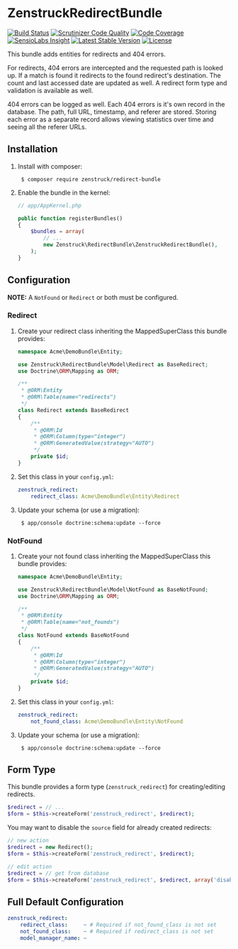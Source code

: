 # ZenstruckRedirectBundle

[![Build Status](http://img.shields.io/travis/kbond/ZenstruckRedirectBundle.svg?style=flat-square)](https://travis-ci.org/kbond/ZenstruckRedirectBundle)
[![Scrutinizer Code Quality](http://img.shields.io/scrutinizer/g/kbond/ZenstruckRedirectBundle.svg?style=flat-square)](https://scrutinizer-ci.com/g/kbond/ZenstruckRedirectBundle/)
[![Code Coverage](http://img.shields.io/scrutinizer/coverage/g/kbond/ZenstruckRedirectBundle.svg?style=flat-square)](https://scrutinizer-ci.com/g/kbond/ZenstruckRedirectBundle/)
[![SensioLabs Insight](https://img.shields.io/sensiolabs/i/98b24514-56a0-43a4-8c8b-760b86163dd2.svg?style=flat-square)](https://insight.sensiolabs.com/projects/98b24514-56a0-43a4-8c8b-760b86163dd2)
[![Latest Stable Version](http://img.shields.io/packagist/v/zenstruck/redirect-bundle.svg?style=flat-square)](https://packagist.org/packages/zenstruck/redirect-bundle)
[![License](http://img.shields.io/packagist/l/zenstruck/redirect-bundle.svg?style=flat-square)](https://packagist.org/packages/zenstruck/redirect-bundle)

This bundle adds entities for redirects and 404 errors.

For redirects, 404 errors are intercepted and the requested path is looked up. If a match is found it redirects to
the found redirect's destination. The count and last accessed date are updated as well. A redirect form type and
validation is available as well.

404 errors can be logged as well. Each 404 errors is it's own record in the database. The path, full URL, timestamp, and
referer are stored. Storing each error as a separate record allows viewing statistics over time and seeing all the
referer URLs.

## Installation

1. Install with composer:

        $ composer require zenstruck/redirect-bundle

2. Enable the bundle in the kernel:

    ```php
    // app/AppKernel.php

    public function registerBundles()
    {
        $bundles = array(
            // ...
            new Zenstruck\RedirectBundle\ZenstruckRedirectBundle(),
        );
    }
    ```

## Configuration

**NOTE:** A `NotFound` or `Redirect` or both must be configured.

### Redirect

1. Create your redirect class inheriting the MappedSuperClass this bundle provides:

    ```php
    namespace Acme\DemoBundle\Entity;

    use Zenstruck\RedirectBundle\Model\Redirect as BaseRedirect;
    use Doctrine\ORM\Mapping as ORM;

    /**
     * @ORM\Entity
     * @ORM\Table(name="redirects")
     */
    class Redirect extends BaseRedirect
    {
        /**
         * @ORM\Id
         * @ORM\Column(type="integer")
         * @ORM\GeneratedValue(strategy="AUTO")
         */
        private $id;
    }
    ```

2. Set this class in your `config.yml`:

    ```yaml
    zenstruck_redirect:
        redirect_class: Acme\DemoBundle\Entity\Redirect
    ```

3. Update your schema (or use a migration):

        $ app/console doctrine:schema:update --force

### NotFound

1. Create your not found class inheriting the MappedSuperClass this bundle provides:

    ```php
    namespace Acme\DemoBundle\Entity;

    use Zenstruck\RedirectBundle\Model\NotFound as BaseNotFound;
    use Doctrine\ORM\Mapping as ORM;

    /**
     * @ORM\Entity
     * @ORM\Table(name="not_founds")
     */
    class NotFound extends BaseNotFound
    {
        /**
         * @ORM\Id
         * @ORM\Column(type="integer")
         * @ORM\GeneratedValue(strategy="AUTO")
         */
        private $id;
    }
    ```

2. Set this class in your `config.yml`:

    ```yaml
    zenstruck_redirect:
        not_found_class: Acme\DemoBundle\Entity\NotFound
    ```

3. Update your schema (or use a migration):

        $ app/console doctrine:schema:update --force

## Form Type

This bundle provides a form type (`zenstruck_redirect`) for creating/editing redirects.

```php
$redirect = // ...
$form = $this->createForm('zenstruck_redirect', $redirect);
```

You may want to disable the `source` field for already created redirects:

```php
// new action
$redirect = new Redirect();
$form = $this->createForm('zenstruck_redirect', $redirect);

// edit action
$redirect = // get from database
$form = $this->createForm('zenstruck_redirect', $redirect, array('disable_source' => true));
```

## Full Default Configuration

```yaml
zenstruck_redirect:
    redirect_class:     ~ # Required if not_found_class is not set
    not_found_class:    ~ # Required if redirect_class is not set
    model_manager_name: ~
```
